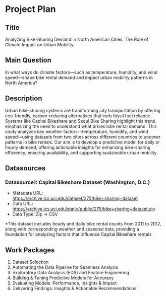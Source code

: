 # Project Plan

## Title
Analyzing Bike-Sharing Demand in North American Cities: The Role of Climate Impact on Urban Mobility.

## Main Question

<!-- Think about one main question you want to answer based on the data. -->
In what ways do climate factors—such as temperature, humidity, and wind speed—shape bike rental demand and impact urban mobility patterns in North America?

## Description

<!-- Describe your data science project in max. 200 words. Consider writing about why and how you attempt it. -->
Urban bike-sharing systems are transforming city transportation by offering eco-friendly, carbon-reducing alternatives that curb fossil fuel reliance. Systems like Capital Bikeshare and Seoul Bike Sharing highlight this trend, emphasizing the need to understand what drives bike rental demand. This study analyzes key weather factors—temperature, humidity, and wind speed—using datasets from two cities across different countries to uncover patterns in bike rentals. Our aim is to develop a predictive model for daily or hourly demand, offering actionable insights for enhancing bike-sharing efficiency, ensuring availability, and supporting sustainable urban mobility

## Datasources

<!-- Describe each datasources you plan to use in a section. Use the prefic "DatasourceX" where X is the id of the datasource. -->

### Datasource1: Capital Bikeshare Dataset (Washington, D.C.)
* Metadata URL: https://archive.ics.uci.edu/dataset/275/bike+sharing+dataset
* Data URL: https://archive.ics.uci.edu/static/public/275/bike+sharing+dataset.zip
* Data Type: Zip -> CSV

*This dataset includes hourly and daily bike rental counts from 2011 to 2012, along with corresponding weather and seasonal data, providing a foundation for analyzing factors that influence Capital Bikeshare rentals


## Work Packages

<!-- List of work packages ordered sequentially, each pointing to an issue with more details. -->

1. Dataset Selection
2. Automating the Data Pipeline for Seamless Analysis
3. Exploratory Data Analysis (EDA) and Feature Engineering
4. Building & Tuning Predictive Models for Accuracy
5. Evaluating Models: Performance, Insights & Impact
6. Delivering Findings: Insights & Actionable Recommendations

<!-- [i1]: https://github.com/jvalue/made-template/issues/1 -->
